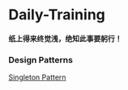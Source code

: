 ﻿# Daily-Training
#### 纸上得来终觉浅，绝知此事要躬行！
### Design Patterns    
[Singleton Pattern](/DesignPatterns/SingletonPattern)